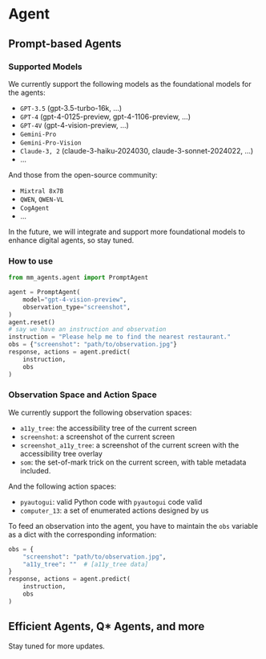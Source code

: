 # Agent
## Prompt-based Agents

### Supported Models
We currently support the following models as the foundational models for the agents:
- `GPT-3.5` (gpt-3.5-turbo-16k, ...)
- `GPT-4` (gpt-4-0125-preview, gpt-4-1106-preview, ...)
- `GPT-4V` (gpt-4-vision-preview, ...)
- `Gemini-Pro`
- `Gemini-Pro-Vision`
- `Claude-3, 2` (claude-3-haiku-2024030, claude-3-sonnet-2024022, ...)
- ...

And those from the open-source community:
- `Mixtral 8x7B`
- `QWEN`, `QWEN-VL`
- `CogAgent`
- ...

In the future, we will integrate and support more foundational models to enhance digital agents, so stay tuned.

### How to use

```python
from mm_agents.agent import PromptAgent

agent = PromptAgent(
    model="gpt-4-vision-preview",
    observation_type="screenshot",
)
agent.reset()
# say we have an instruction and observation
instruction = "Please help me to find the nearest restaurant."
obs = {"screenshot": "path/to/observation.jpg"}
response, actions = agent.predict(
    instruction,
    obs
)
```

### Observation Space and Action Space
We currently support the following observation spaces:
- `a11y_tree`: the accessibility tree of the current screen
- `screenshot`: a screenshot of the current screen
- `screenshot_a11y_tree`: a screenshot of the current screen with the accessibility tree overlay
- `som`: the set-of-mark trick on the current screen, with table metadata included.

And the following action spaces:
- `pyautogui`: valid Python code with `pyautogui` code valid
- `computer_13`: a set of enumerated actions designed by us

To feed an observation into the agent, you have to maintain the `obs` variable as a dict with the corresponding information:
```python
obs = {
    "screenshot": "path/to/observation.jpg",
    "a11y_tree": ""  # [a11y_tree data]
}
response, actions = agent.predict(
    instruction,
    obs
)
```

## Efficient Agents, Q* Agents, and more
Stay tuned for more updates.
